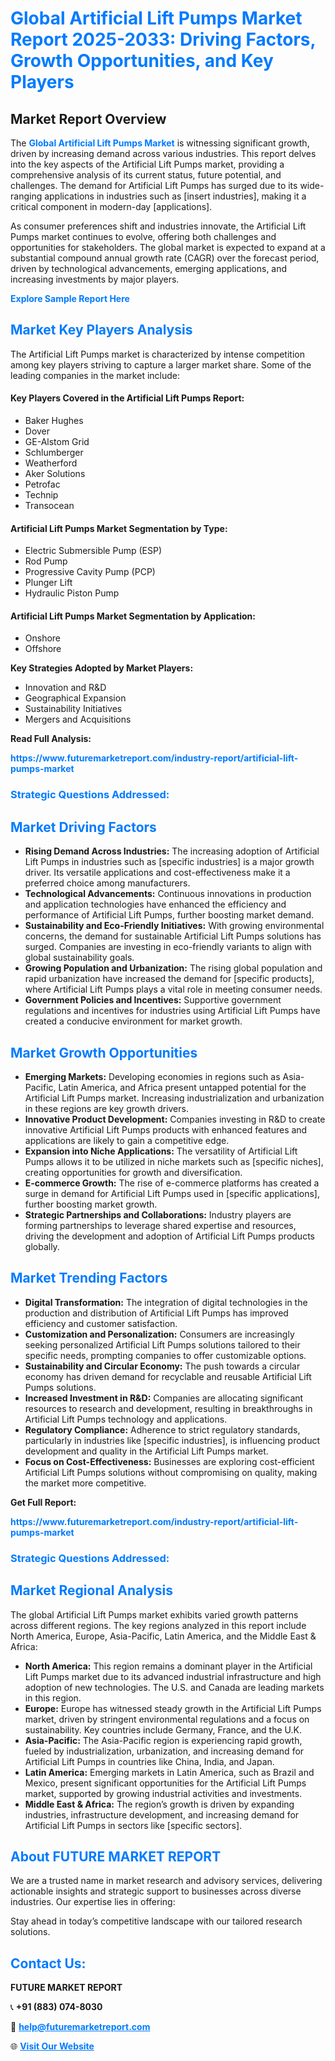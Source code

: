 <h1 style="color: #007BFF;">Global Artificial Lift Pumps Market Report 2025-2033: Driving Factors, Growth Opportunities, and Key Players</h1>

<section id="overview">
<h2>Market Report Overview</h2>
<p>The <a href="https://www.futuremarketreport.com/industry-report/artificial-lift-pumps-market" style="color: #007BFF; text-decoration: none;"><strong>Global Artificial Lift Pumps Market</strong></a> is witnessing significant growth, driven by increasing demand across various industries. This report delves into the key aspects of the Artificial Lift Pumps market, providing a comprehensive analysis of its current status, future potential, and challenges. The demand for Artificial Lift Pumps has surged due to its wide-ranging applications in industries such as [insert industries], making it a critical component in modern-day [applications].</p>
<p>As consumer preferences shift and industries innovate, the Artificial Lift Pumps market continues to evolve, offering both challenges and opportunities for stakeholders. The global market is expected to expand at a substantial compound annual growth rate (CAGR) over the forecast period, driven by technological advancements, emerging applications, and increasing investments by major players.</p>
</section>

<section id="overview">
<p><a href="https://www.futuremarketreport.com/request-sample/reportId=96580" style="color: #007BFF; text-decoration: none;"><strong>Explore Sample Report Here</strong></a></p>
</section>

<section id="key-players">
<h2 style="color: #007BFF;">Market Key Players Analysis</h2>
<p>The Artificial Lift Pumps market is characterized by intense competition among key players striving to capture a larger market share. Some of the leading companies in the market include:</p>
<h4>Key Players Covered in the Artificial Lift Pumps Report:</h4>
<ul><li>Baker Hughes</li><li>Dover</li><li>GE-Alstom Grid</li><li>Schlumberger</li><li>Weatherford</li><li>Aker Solutions</li><li>Petrofac</li><li>Technip</li><li>Transocean</li></ul>
<h4>Artificial Lift Pumps Market Segmentation by Type:</h4>
<ul><li>Electric Submersible Pump (ESP)</li><li>Rod Pump</li><li>Progressive Cavity Pump (PCP)</li><li>Plunger Lift</li><li>Hydraulic Piston Pump</li></ul>

<h4>Artificial Lift Pumps Market Segmentation by Application:</h4>
<ul><li>Onshore</li><li>Offshore</li></ul>
<p><strong>Key Strategies Adopted by Market Players:</strong></p>
<ul>
<li>Innovation and R&D</li>
<li>Geographical Expansion</li>
<li>Sustainability Initiatives</li>
<li>Mergers and Acquisitions</li>
</ul>
</section>

<section>
<p><strong>Read Full Analysis: </strong></p><a href="https://www.futuremarketreport.com/industry-report/artificial-lift-pumps-market" style="color: #007BFF; text-decoration: none;"><strong>https://www.futuremarketreport.com/industry-report/artificial-lift-pumps-market</strong></a>
<h3 style="color: #007BFF;">Strategic Questions Addressed:</h3>
</section>

<section id="driving-factors">
<h2 style="color: #007BFF;">Market Driving Factors</h2>
<ul>
<li><strong>Rising Demand Across Industries:</strong> The increasing adoption of Artificial Lift Pumps in industries such as [specific industries] is a major growth driver. Its versatile applications and cost-effectiveness make it a preferred choice among manufacturers.</li>
<li><strong>Technological Advancements:</strong> Continuous innovations in production and application technologies have enhanced the efficiency and performance of Artificial Lift Pumps, further boosting market demand.</li>
<li><strong>Sustainability and Eco-Friendly Initiatives:</strong> With growing environmental concerns, the demand for sustainable Artificial Lift Pumps solutions has surged. Companies are investing in eco-friendly variants to align with global sustainability goals.</li>
<li><strong>Growing Population and Urbanization:</strong> The rising global population and rapid urbanization have increased the demand for [specific products], where Artificial Lift Pumps plays a vital role in meeting consumer needs.</li>
<li><strong>Government Policies and Incentives:</strong> Supportive government regulations and incentives for industries using Artificial Lift Pumps have created a conducive environment for market growth.</li>
</ul>
</section>

<section id="growth-opportunities">
<h2 style="color: #007BFF;">Market Growth Opportunities</h2>
<ul>
<li><strong>Emerging Markets:</strong> Developing economies in regions such as Asia-Pacific, Latin America, and Africa present untapped potential for the Artificial Lift Pumps market. Increasing industrialization and urbanization in these regions are key growth drivers.</li>
<li><strong>Innovative Product Development:</strong> Companies investing in R&D to create innovative Artificial Lift Pumps products with enhanced features and applications are likely to gain a competitive edge.</li>
<li><strong>Expansion into Niche Applications:</strong> The versatility of Artificial Lift Pumps allows it to be utilized in niche markets such as [specific niches], creating opportunities for growth and diversification.</li>
<li><strong>E-commerce Growth:</strong> The rise of e-commerce platforms has created a surge in demand for Artificial Lift Pumps used in [specific applications], further boosting market growth.</li>
<li><strong>Strategic Partnerships and Collaborations:</strong> Industry players are forming partnerships to leverage shared expertise and resources, driving the development and adoption of Artificial Lift Pumps products globally.</li>
</ul>
</section>

<section id="trending-factors">
<h2 style="color: #007BFF;">Market Trending Factors</h2>
<ul>
<li><strong>Digital Transformation:</strong> The integration of digital technologies in the production and distribution of Artificial Lift Pumps has improved efficiency and customer satisfaction.</li>
<li><strong>Customization and Personalization:</strong> Consumers are increasingly seeking personalized Artificial Lift Pumps solutions tailored to their specific needs, prompting companies to offer customizable options.</li>
<li><strong>Sustainability and Circular Economy:</strong> The push towards a circular economy has driven demand for recyclable and reusable Artificial Lift Pumps solutions.</li>
<li><strong>Increased Investment in R&D:</strong> Companies are allocating significant resources to research and development, resulting in breakthroughs in Artificial Lift Pumps technology and applications.</li>
<li><strong>Regulatory Compliance:</strong> Adherence to strict regulatory standards, particularly in industries like [specific industries], is influencing product development and quality in the Artificial Lift Pumps market.</li>
<li><strong>Focus on Cost-Effectiveness:</strong> Businesses are exploring cost-efficient Artificial Lift Pumps solutions without compromising on quality, making the market more competitive.</li>
</ul>
</section>

<section>
<p><strong>Get Full Report: </strong></p><a href="https://www.futuremarketreport.com/industry-report/artificial-lift-pumps-market" style="color: #007BFF; text-decoration: none;"><strong>https://www.futuremarketreport.com/industry-report/artificial-lift-pumps-market</strong></a>
<h3 style="color: #007BFF;">Strategic Questions Addressed:</h3>
</section>


<section id="regional-analysis">
<h2 style="color: #007BFF;">Market Regional Analysis</h2>
<p>The global Artificial Lift Pumps market exhibits varied growth patterns across different regions. The key regions analyzed in this report include North America, Europe, Asia-Pacific, Latin America, and the Middle East & Africa:</p>
<ul>
<li><strong>North America:</strong> This region remains a dominant player in the Artificial Lift Pumps market due to its advanced industrial infrastructure and high adoption of new technologies. The U.S. and Canada are leading markets in this region.</li>
<li><strong>Europe:</strong> Europe has witnessed steady growth in the Artificial Lift Pumps market, driven by stringent environmental regulations and a focus on sustainability. Key countries include Germany, France, and the U.K.</li>
<li><strong>Asia-Pacific:</strong> The Asia-Pacific region is experiencing rapid growth, fueled by industrialization, urbanization, and increasing demand for Artificial Lift Pumps in countries like China, India, and Japan.</li>
<li><strong>Latin America:</strong> Emerging markets in Latin America, such as Brazil and Mexico, present significant opportunities for the Artificial Lift Pumps market, supported by growing industrial activities and investments.</li>
<li><strong>Middle East & Africa:</strong> The region’s growth is driven by expanding industries, infrastructure development, and increasing demand for Artificial Lift Pumps in sectors like [specific sectors].</li>
</ul>
</section>

<footer>
<h2 style="color: #007BFF;">About FUTURE MARKET REPORT</h2>
<p>We are a trusted name in market research and advisory services, delivering actionable insights and strategic support to businesses across diverse industries. Our expertise lies in offering:</p>

<p>Stay ahead in today’s competitive landscape with our tailored research solutions.</p>

<h2 style="color: #007BFF;">Contact Us:</h2>
<p><strong>FUTURE MARKET REPORT</strong></p>
<p>📞 <strong>+91 (883) 074-8030</strong></p>
<p>📧 <strong><a href="mailto:help@futuremarketreport.com" style="color: #007BFF;">help@futuremarketreport.com</a></strong></p>
<p>🌐 <strong><a href="https://www.futuremarketreport.com/" style="color: #007BFF;">Visit Our Website</a></strong></p>
</footer>